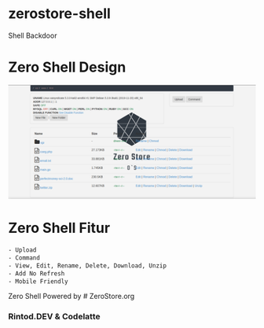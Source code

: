 # zerostore-shell
Shell Backdoor

# Zero Shell Design
![alt text](https://raw.githubusercontent.com/con7ext/zerostore-shell/master/screenshot/Screenshot_2020-02-17_00-28-06.png)

# Zero Shell Fitur
```
- Upload
- Command
- View, Edit, Rename, Delete, Download, Unzip
- Add No Refresh
- Mobile Friendly
```

Zero Shell Powered by # ZeroStore.org
### Rintod.DEV & Codelatte
